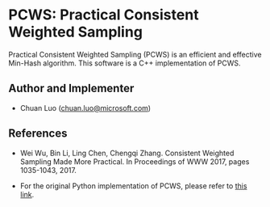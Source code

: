 # PCWS: Practical Consistent Weighted Sampling

Practical Consistent Weighted Sampling (PCWS) is an efficient and effective Min-Hash algorithm. This software is a C++ implementation of PCWS.

## Author and Implementer
- Chuan Luo (<chuan.luo@microsoft.com>)

## References
- Wei Wu, Bin Li, Ling Chen, Chengqi Zhang. Consistent Weighted Sampling Made More Practical. In Proceedings of WWW 2017, pages 1035-1043, 2017.

- For the original Python implementation of PCWS, please refer to [this link](https://github.com/williamweiwu/williamweiwu.github.io/tree/master/WeightedMinHashToolbox).